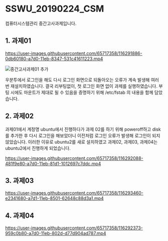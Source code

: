 # SSWU_20190224_CSM
컴퓨터시스템관리 중간고사과제입니다. 

## 1. 과제01

https://user-images.githubusercontent.com/65717358/116291886-0db60180-a7d0-11eb-8347-531c41611223.mp4


![중간고사과제01 추가](https://user-images.githubusercontent.com/65717358/116291880-0c84d480-a7d0-11eb-9472-3a84f3eb5726.PNG)


우분투에서 로그인을 해도 다시 로그인 화면으로 되돌아오는 오류가 계속 발생해 여러 번 재설치하였습니다. 결국 리부팅없이, 첫 로그인 화면 없이 과제를 실행하였습니다. 부팅 시에도 마운트가 제대로 될 수 있음을 증명하기 위해 /etc/fstab 의 내용을 함께 담았습니다. 


## 2. 과제02

과제01에서 계정명 ubuntu에서 진행하다가 과제 02를 하기 위해 poweroff하고 disk를 추가한 후 다시 로그인을 해보았더니 이전처럼 로그인 오류가 발생해 로그인이 되지 않았습니다. 이러한 이유로 ubuntu2를 새로 설치하였고 과제02, 과제03, 과제04는 ubuntu2에서 진행하게 되었습니다. 

https://user-images.githubusercontent.com/65717358/116292088-481f9e80-a7d0-11eb-81d1-1012697c7ddc.mp4



## 3. 과제03



https://user-images.githubusercontent.com/65717358/116293460-e2341680-a7d1-11eb-8501-62648c88d3a1.mp4




## 4. 과제04


https://user-images.githubusercontent.com/65717358/116292373-959c0b80-a7d0-11eb-802d-d77d904ad787.mp4


